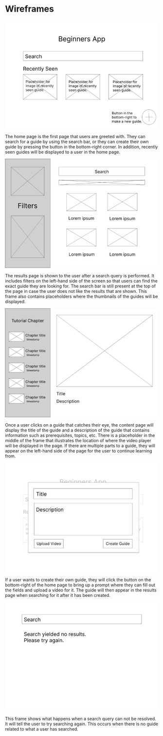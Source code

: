 # Wireframes

![Home Page](./Home%20Page.png)

The home page is the first page that users are greeted with. They can search for a guide by using the search bar, or they can create their own guide by pressing the button in the bottom-right corner. In addition, recently seen guides will be displayed to a user in the home page.

![Results Page](./Results%20Page.png)

The results page is shown to the user after a search query is performed. It includes filters on the left-hand side of the screen so that users can find the exact guide they are looking for. The search bar is still present at the top of the page in case the user does not like the results that are shown. This frame also contains placeholders where the thumbnails of the guides will be displayed.

![Content Page](./Content%20Page.png)

Once a user clicks on a guide that catches their eye, the content page will display the title of the guide and a description of the guide that contains information such as prerequisites, topics, etc. There is a placeholder in the middle of the frame that illustrates the location of where the video player will be displayed in the page. If there are multiple parts to a guide, they will appear on the left-hand side of the page for the user to continue learning from.

![Guide Creator](./Guide%20Creator.png)

If a user wants to create their own guide, they will click the button on the bottom-right of the home page to bring up a prompt where they can fill out the fields and upload a video for it. The guide will then appear in the results page when searching for it after it has been created.

![Search Failure](./Search%20Failure.png)

This frame shows what happens when a search query can not be resolved. It will tell the user to try searching again. This occurs when there is no guide related to what a user has searched.
